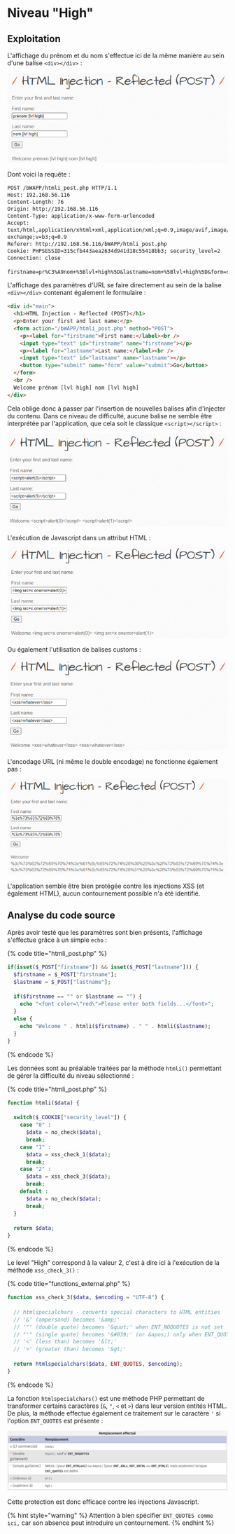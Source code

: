 # Niveau "High"

## Exploitation

L'affichage du prénom et du nom s'effectue ici de la même manière au sein d'une balise `<div></div>` :&#x20;

![](<../../../../../.gitbook/assets/image (29) (1) (1).png>)

Dont voici la requête :&#x20;

```http
POST /bWAPP/htmli_post.php HTTP/1.1
Host: 192.168.56.116
Content-Length: 76
Origin: http://192.168.56.116
Content-Type: application/x-www-form-urlencoded
Accept: text/html,application/xhtml+xml,application/xml;q=0.9,image/avif,image/webp,image/apng,*/*;q=0.8,application/signed-exchange;v=b3;q=0.9
Referer: http://192.168.56.116/bWAPP/htmli_post.php
Cookie: PHPSESSID=315cfb443aea2634d941d18c55418bb3; security_level=2
Connection: close

firstname=pr%C3%A9nom+%5Blvl+high%5D&lastname=nom+%5Blvl+high%5D&form=submit
```

L'affichage des paramètres d'URL se faire directement au sein de la balise `<div></div>` contenant également le formulaire :&#x20;

```html
<div id="main">
  <h1>HTML Injection - Reflected (POST)</h1>
  <p>Enter your first and last name:</p>
  <form action="/bWAPP/htmli_post.php" method="POST">
    <p><label for="firstname">First name:</label><br />
    <input type="text" id="firstname" name="firstname"></p>
    <p><label for="lastname">Last name:</label><br />
    <input type="text" id="lastname" name="lastname"></p>
    <button type="submit" name="form" value="submit">Go</button>  
  </form>
  <br />
  Welcome prénom [lvl high] nom [lvl high]
</div>
```

Cela oblige donc à passer par l'insertion de nouvelles balises afin d'injecter du contenu. Dans ce niveau de difficulté, aucune balise ne semble être interprétée par l'application, que cela soit le classique `<script></script>` :&#x20;

![](<../../../../../.gitbook/assets/image (7) (1).png>)

L'exécution de Javascript dans un attribut HTML :&#x20;

![](<../../../../../.gitbook/assets/image (20) (1) (1).png>)

Ou également l'utilisation de balises customs :&#x20;

![](<../../../../../.gitbook/assets/image (3).png>)

L'encodage URL (ni même le double encodage) ne fonctionne également pas :&#x20;

![](<../../../../../.gitbook/assets/image (21) (1).png>)

L'application semble être bien protégée contre les injections XSS (et également HTML), aucun contournement possible n'a été identifié.

## Analyse du code source

Après avoir testé que les paramètres sont bien présents, l'affichage s'effectue grâce à un simple `echo` :

{% code title="htmli_post.php" %}
```php
if(isset($_POST["firstname"]) && isset($_POST["lastname"])) {
  $firstname = $_POST["firstname"];
  $lastname = $_POST["lastname"];

  if($firstname == "" or $lastname == "") {
    echo "<font color=\"red\">Please enter both fields...</font>";
  }
  else {
    echo "Welcome " . htmli($firstname) . " " . htmli($lastname);
  }
}
```
{% endcode %}

Les données sont au préalable traitées par la méthode `htmli()` permettant de gérer la difficulté du niveau sélectionné :

{% code title="htmli_post.php" %}
```php
function htmli($data) {

  switch($_COOKIE["security_level"]) {
    case "0" :
      $data = no_check($data);
      break;
    case "1" :
      $data = xss_check_1($data);
      break;
    case "2" :
      $data = xss_check_3($data);
      break;
    default :
      $data = no_check($data);
      break;
  }

  return $data;
}
```
{% endcode %}

Le level "High" correspond à la valeur 2, c'est à dire ici à l'exécution de la méthode `xss_check_3()` :&#x20;

{% code title="functions_external.php" %}
```php
function xss_check_3($data, $encoding = "UTF-8") {

  // htmlspecialchars - converts special characters to HTML entities
  // '&' (ampersand) becomes '&amp;'
  // '"' (double quote) becomes '&quot;' when ENT_NOQUOTES is not set
  // "'" (single quote) becomes '&#039;' (or &apos;) only when ENT_QUOTES is set
  // '<' (less than) becomes '&lt;'
  // '>' (greater than) becomes '&gt;'

  return htmlspecialchars($data, ENT_QUOTES, $encoding);
}
```
{% endcode %}

La fonction `htmlspecialchars()` est une méthode PHP permettant de transformer certains caractères (`&`, `"`, `<` et `>`) dans leur version entités HTML. De plus, la méthode effectue également ce traitement sur le caractère `'` si l'option `ENT_QUOTES` est présente : &#x20;

![](<../../../../../.gitbook/assets/image (12) (1) (1).png>)

Cette protection est donc efficace contre les injections Javascript.

{% hint style="warning" %}
Attention à bien spécifier `ENT_QUOTES comme ici,` car son absence peut introduire un contournement.
{% endhint %}
